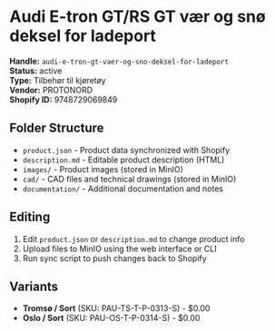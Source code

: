 # Audi E-tron GT/RS GT vær og snø deksel for ladeport

**Handle:** `audi-e-tron-gt-vaer-og-sno-deksel-for-ladeport`  
**Status:** active  
**Type:** Tilbehør til kjøretøy  
**Vendor:** PROTONORD  
**Shopify ID:** 9748729069849  

## Folder Structure

- `product.json` - Product data synchronized with Shopify
- `description.md` - Editable product description (HTML)
- `images/` - Product images (stored in MinIO)
- `cad/` - CAD files and technical drawings (stored in MinIO)
- `documentation/` - Additional documentation and notes

## Editing

1. Edit `product.json` or `description.md` to change product info
2. Upload files to MinIO using the web interface or CLI
3. Run sync script to push changes back to Shopify

## Variants

- **Tromsø / Sort** (SKU: PAU-TS-T-P-0313-S) - $0.00
- **Oslo / Sort** (SKU: PAU-OS-T-P-0314-S) - $0.00

